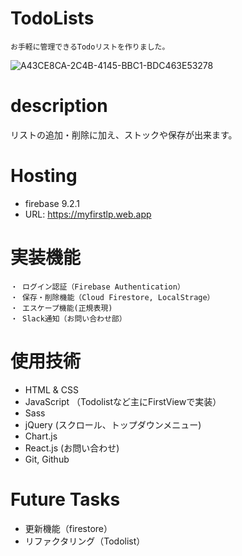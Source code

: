# TodoLists
```
お手軽に管理できるTodoリストを作りました。
```
![A43CE8CA-2C4B-4145-BBC1-BDC463E53278](https://user-images.githubusercontent.com/67915047/100023253-fa20fc00-2e27-11eb-9a4f-e74bfaa29d3a.jpeg)
# description
リストの追加・削除に加え、ストックや保存が出来ます。

# Hosting
* firebase 9.2.1
* URL: https://myfirstlp.web.app

# 実装機能
```
・ ログイン認証（Firebase Authentication）
・ 保存・削除機能（Cloud Firestore, LocalStrage）
・ エスケープ機能(正規表現)
・ Slack通知（お問い合わせ部）
```

# 使用技術
- HTML & CSS
- JavaScript （Todolistなど主にFirstViewで実装）
- Sass
- jQuery (スクロール、トップダウンメニュー)
- Chart.js
- React.js (お問い合わせ)
- Git, Github

# Future Tasks
* 更新機能（firestore）
* リファクタリング（Todolist）